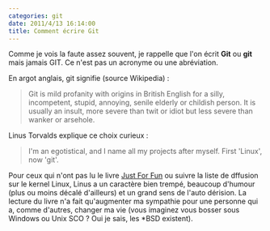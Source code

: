 ```yaml
---
categories: git
date: 2011/4/13 16:14:00
title: Comment écrire Git
---
```


Comme je vois la faute assez souvent, je rappelle que l'on écrit **Git** ou **git** mais jamais GIT. Ce n'est pas un acronyme ou une abréviation. 

En argot anglais, git signifie (source Wikipedia) :

>Git is mild profanity with origins in British English for a silly, incompetent, stupid, annoying, senile elderly or childish person. It is usually an insult, more severe than twit or idiot but less severe than wanker or arsehole.

Linus Torvalds explique ce choix curieux :

> I'm an egotistical, and I name all my projects after myself. First 'Linux', now 'git'.

Pour ceux qui n'ont pas lu le livre [Just For Fun](http://www.amazon.com/Just-Fun-Story-Accidental-Revolutionary/dp/0066620724) ou suivre la liste de dffusion sur le kernel Linux, Linus a un caractère bien trempé, beaucoup d'humour (plus ou moins décalé d'ailleurs) et un grand sens de l'auto dérision. La lecture du livre n'a fait qu'augmenter ma sympathie pour une personne qui a, comme d'autres, changer ma vie (vous imaginez vous bosser sous Windows ou Unix SCO ? Oui je sais, les *BSD existent).
